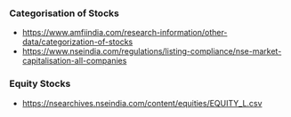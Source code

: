 ### Categorisation of Stocks

- https://www.amfiindia.com/research-information/other-data/categorization-of-stocks
- https://www.nseindia.com/regulations/listing-compliance/nse-market-capitalisation-all-companies

### Equity Stocks

- https://nsearchives.nseindia.com/content/equities/EQUITY_L.csv